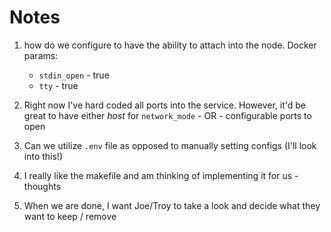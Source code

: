 # Notes 

1. how do we configure to have the ability to attach into the node. Docker params:  
    * `stdin_open` - true 
    * `tty` - true

2. Right now I've hard coded all ports into the service. However, it'd be great to have either _host_ for `network_mode` - 
OR - configurable ports to open
   
3. Can we utilize `.env` file as opposed to  manually setting configs (I'll look into this!)

4. I really like the makefile and am thinking of implementing it for us - thoughts

5. When we are done, I want Joe/Troy to take a look and decide what they want to keep  / remove

